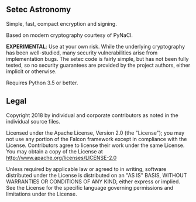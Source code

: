 ## Setec Astronomy

Simple, fast, compact encryption and signing.

Based on modern cryptography courtesy of PyNaCl.

__EXPERIMENTAL__: Use at your own risk. While the
underlying cryptography has been well-studied,
many security vulnerabilities arise from implementation
bugs. The setec code is fairly simple, but has
not been fully tested, so no security guarantees
are provided by the project authors, either implicit
or otherwise.

Requires Python 3.5 or better.

Legal
-----

Copyright 2018 by individual and corporate contributors as
noted in the individual source files.

Licensed under the Apache License, Version 2.0 (the "License"); you may
not use any portion of the Falcon framework except in compliance with
the License. Contributors agree to license their work under the same
License. You may obtain a copy of the License at
http://www.apache.org/licenses/LICENSE-2.0

Unless required by applicable law or agreed to in writing, software
distributed under the License is distributed on an "AS IS" BASIS,
WITHOUT WARRANTIES OR CONDITIONS OF ANY KIND, either express or implied.
See the License for the specific language governing permissions and
limitations under the License.
